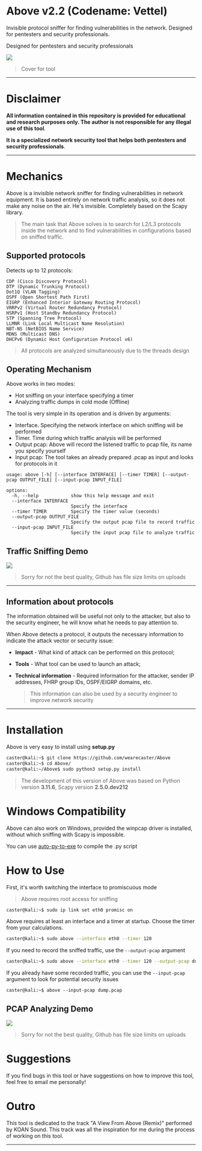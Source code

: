 # Above v2.2 (Codename: Vettel)

Invisible protocol sniffer for finding vulnerabilities in the network. Designed for pentesters and security professionals.

Designed for pentesters and security professionals

![](/cover/tool_cover.png)
> Cover for tool

---

# Disclaimer

**All information contained in this repository is provided for educational and research purposes only. The author is not responsible for any illegal use of this tool**.

**It is a specialized network security tool that helps both pentesters and security professionals**.

---

# Mechanics

Above is a invisible network sniffer for finding vulnerabilities in network equipment. It is based entirely on network traffic analysis, so it does not make any noise on the air. He's invisible. Completely based on the Scapy library.

> The main task that Above solves is to search for L2/L3 protocols inside the network and to find vulnerabilities in configurations based on sniffed traffic.

## Supported protocols

Detects up to 12 protocols:

```
CDP (Cisco Discovery Protocol)
DTP (Dynamic Trunking Protocol) 
Dot1Q (VLAN Tagging)
OSPF (Open Shortest Path First)
EIGRP (Enhanced Interior Gateway Routing Protocol)
VRRPv2 (Virtual Router Redundancy Protocol)
HSRPv1 (Host Standby Redundancy Protocol)
STP (Spanning Tree Protocol)
LLMNR (Link Local Multicast Name Resolution)
NBT-NS (NetBIOS Name Service)
MDNS (Multicast DNS)
DHCPv6 (Dynamic Host Configuration Protocol v6)
```

> All protocols are analyzed simultaneously due to the threads design

## Operating Mechanism

Above works in two modes:

- Hot sniffing on your interface specifying a timer
- Analyzing traffic dumps in cold mode (Offline)

The tool is very simple in its operation and is driven by arguments:

- Interface. Specifying the network interface on which sniffing will be performed
- Timer. Time during which traffic analysis will be performed
- Output pcap: Above will record the listened traffic to pcap file, its name you specify yourself
- Input pcap: The tool takes an already prepared .pcap as input and looks for protocols in it

```
usage: above [-h] [--interface INTERFACE] [--timer TIMER] [--output-pcap OUTPUT_FILE] [--input-pcap INPUT_FILE]

options:
  -h, --help            show this help message and exit
  --interface INTERFACE
                        Specify the interface
  --timer TIMER         Specify the timer value (seconds)
  --output-pcap OUTPUT_FILE
                        Specify the output pcap file to record traffic
  --input-pcap INPUT_FILE
                        Specify the input pcap file to analyze traffic
```



## Traffic Sniffing Demo

![](/demos/sniffing-demo.gif)
> Sorry for not the best quality, Github has file size limits on uploads

---

## Information about protocols

The information obtained will be useful not only to the attacker, but also to the security engineer, he will know what he needs to pay attention to.

When Above detects a protocol, it outputs the necessary information to indicate the attack vector or security issue:

- **Impact** - What kind of attack can be performed on this protocol;

- **Tools** - What tool can be used to launch an attack;

- **Technical information** - Required information for the attacker, sender IP addresses, FHRP group IDs, OSPF/EIGRP domains, etc.

  > This information can also be used by a security engineer to improve network security

---

# Installation

Above is very easy to install using **setup.py**

```bash
caster@kali:~$ git clone https://github.com/wearecaster/Above
caster@kali:~$ cd Above/
caster@kali:~/Above$ sudo python3 setup.py install 
```

> The development of this version of Above was based on Python version **3.11.6**, Scapy version **2.5.0.dev212**

# Windows Compatibility

Above can also work on Windows, provided the winpcap driver is installed, without which sniffing with Scapy is impossible.

You can use [auto-py-to-exe](https://pypi.org/project/auto-py-to-exe/) to compile the .py script

# How to Use

First, it's worth switching the interface to promiscuous mode

> Above requires root access for sniffing

```bash
caster@kali:~$ sudo ip link set eth0 promisc on 
```

Above requires at least an interface and a timer at startup. Choose the timer from your calculations.

```bash
caster@kali:~$ sudo above --interface eth0 --timer 120
```
If you need to record the sniffed traffic, use the `--output-pcap` argument

```bash
caster@kali:~$ sudo above --interface eth0 --timer 120 --output-pcap dump.pcap
```

If you already have some recorded traffic, you can use the `--input-pcap` argument to look for potential security issues

```
caster@kali:~$ above --input-pcap dump.pcap
```

## PCAP Analyzing Demo

![](/demos/pcap-analyzing.gif)
> Sorry for not the best quality, Github has file size limits on uploads

# Suggestions

If you find bugs in this tool or have suggestions on how to improve this tool, feel free to email me personally!

# Outro

This tool is dedicated to the track "A View From Above (Remix)" performed by KOAN Sound.
This track was all the inspiration for me during the process of working on this tool.

---

